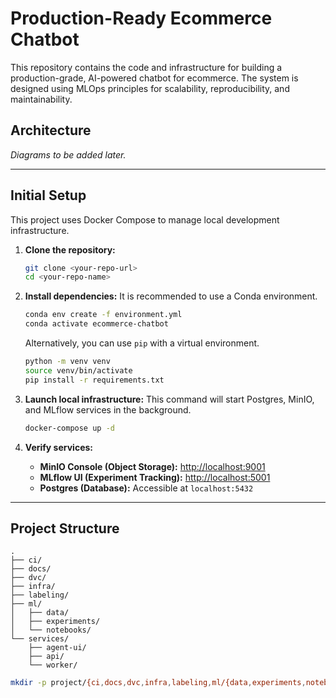 # Production-Ready Ecommerce Chatbot

This repository contains the code and infrastructure for building a production-grade, AI-powered chatbot for ecommerce. The system is designed using MLOps principles for scalability, reproducibility, and maintainability.

## Architecture

*Diagrams to be added later.*

---

## Initial Setup

This project uses Docker Compose to manage local development infrastructure.

1.  **Clone the repository:**
    ```bash
    git clone <your-repo-url>
    cd <your-repo-name>
    ```

2.  **Install dependencies:**
    It is recommended to use a Conda environment.
    ```bash
    conda env create -f environment.yml
    conda activate ecommerce-chatbot
    ```
    Alternatively, you can use `pip` with a virtual environment.
    ```bash
    python -m venv venv
    source venv/bin/activate
    pip install -r requirements.txt
    ```

3.  **Launch local infrastructure:**
    This command will start Postgres, MinIO, and MLflow services in the background.
    ```bash
    docker-compose up -d
    ```

4.  **Verify services:**
    - **MinIO Console (Object Storage):** [http://localhost:9001](http://localhost:9001)
    - **MLflow UI (Experiment Tracking):** [http://localhost:5001](http://localhost:5001)
    - **Postgres (Database):** Accessible at `localhost:5432`

---


## Project Structure

```
.
├── ci/
├── docs/
├── dvc/
├── infra/
├── labeling/
├── ml/
│   ├── data/
│   ├── experiments/
│   └── notebooks/
└── services/
    ├── agent-ui/
    ├── api/
    └── worker/
```


```bash
mkdir -p project/{ci,docs,dvc,infra,labeling,ml/{data,experiments,notebooks},services/{agent-ui,api,worker}}
```